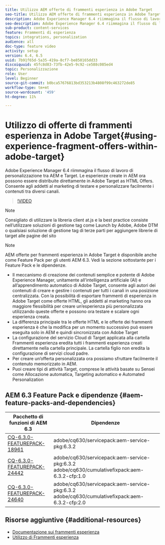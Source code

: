 ```yaml
---
title: Utilizzo AEM offerte di frammenti esperienza in Adobe Target
seo-title: Utilizzo AEM offerte di frammenti esperienza in Adobe Target
description: Adobe Experience Manager 6.4 riimmagina il flusso di lavoro di personalizzazione tra AEM e Target. Le esperienze create in AEM ora possono essere distribuite direttamente in Adobe Target as HTML Offers. Consente agli addetti al marketing di testare e personalizzare facilmente i contenuti tra diversi canali.
seo-description: Adobe Experience Manager 6.4 riimmagina il flusso di lavoro di personalizzazione tra AEM e Target. Le esperienze create in AEM ora possono essere distribuite direttamente in Adobe Target as HTML Offers. Consente agli addetti al marketing di testare e personalizzare facilmente i contenuti tra diversi canali.
sub-product: content-services
feature: Frammenti di esperienza
topics: integrations, personalization
audience: all
doc-type: feature video
activity: setup
version: 6.4, 6.5
uuid: 7b91f65d-5a35-419a-8cf7-be850165dd33
discoiquuid: 45fc8d83-73fb-42e5-9c92-ce588c085ed4
topic: Personalizzazione
role: User
level: Beginner
source-git-commit: b0bca57676813bd353213b4808f99c463272de85
workflow-type: tm+mt
source-wordcount: '459'
ht-degree: 11%

---
```



# Utilizzo di offerte di frammenti esperienza in Adobe Target{#using-experience-fragment-offers-within-adobe-target}

Adobe Experience Manager 6.4 riimmagina il flusso di lavoro di personalizzazione tra AEM e Target. Le esperienze create in AEM ora possono essere distribuite direttamente in Adobe Target as HTML Offers. Consente agli addetti al marketing di testare e personalizzare facilmente i contenuti tra diversi canali.

>[!VIDEO](https://video.tv.adobe.com/v/22383/?quality=12&learn=on)

>[!NOTE]
>
>Consigliato di utilizzare la libreria client at.js e la best practice consiste nell’utilizzare soluzioni di gestione tag come Launch by Adobe, Adobe DTM o qualsiasi soluzione di gestione tag di terze parti per aggiungere librerie di target alle pagine del sito

>[!NOTE]
>
>AEM offerte per frammenti esperienza in Adobe Target è disponibile anche come Feature Pack per gli utenti AEM 6.3. Vedi la sezione sottostante per i Feature Pack e le dipendenze.


* Il meccanismo di creazione dei contenuti semplice e potente di Adobe Experience Manager, unitamente all’intelligenza artificiale (AI) e all’apprendimento automatico di Adobe Target, consente agli autori dei contenuti di creare e gestire i contenuti per tutti i canali in una posizione centralizzata. Con la possibilità di esportare frammenti di esperienza in Adobe Target come offerte HTML, gli addetti al marketing hanno ora maggiore flessibilità per creare un’esperienza più personalizzata utilizzando queste offerte e possono ora testare e scalare ogni esperienza creata.
* La differenza principale tra le offerte HTML e le offerte dei frammenti esperienza è che la modifica per un momento successivo può essere eseguita solo in AEM e quindi sincronizzata con Adobe Target
* La configurazione del servizio Cloud di Target applicata alla cartella Frammenti esperienza eredita tutti i frammenti esperienza creati direttamente nella cartella principale. La cartella figlio non eredita la configurazione di servizi cloud padre.
* Per creare un’offerta personalizzata ora possiamo sfruttare facilmente il contenuto memorizzato in AEM.
* Puoi creare tipi di attività Target, comprese le attività basate su Sensei come Allocazione automatica, Targeting automatico e Automated Personalization

## AEM 6.3 Feature Pack e dipendenze {#aem-feature-packs-and-dependencies}

| Pacchetto di funzioni di AEM 6.3 | Dipendenze |
| ------------------------------------------------------------------------------------------------------------------------------------------------------------------------------------------------------- | --------------------------------------------------------------------------------------------- |
| [CQ-6.3.0-FEATUREPACK-18961](https://www.adobeaemcloud.com/content/marketplace/marketplaceProxy.html?packagePath=/content/companies/public/adobe/packages/cq630/featurepack/cq-6.3.0-featurepack-18961) | adobe/cq630/servicepack:aem-service-pkg:6.3.2 |
| [CQ-6.3.0-FEATUREPACK-24442](https://www.adobeaemcloud.com/content/marketplace/marketplaceProxy.html?packagePath=/content/companies/public/adobe/packages/cq630/featurepack/cq-6.3.0-featurepack-24442) | adobe/cq630/servicepack:aem-service-pkg:6.3.2 adobe/cq630/cumulativefixpack:aem-6.3.2-cfp:1.0 |
| [CQ-6.3.0-FEATUREPACK-24640](https://www.adobeaemcloud.com/content/marketplace/marketplaceProxy.html?packagePath=/content/companies/public/adobe/packages/cq630/featurepack/cq-6.3.0-featurepack-24640) | adobe/cq630/servicepack:aem-service-pkg:6.3.2 adobe/cq630/cumulativefixpack:aem-6.3.2-cfp:2.0 |

## Risorse aggiuntive {#additional-resources}

* [Documentazione sui frammenti esperienza](https://helpx.adobe.com/experience-manager/6-5/sites/authoring/using/experience-fragments.html)
* [Utilizzo di Frammenti esperienza](/help/sites/experience-fragments/experience-fragments-feature-video-use.md)
